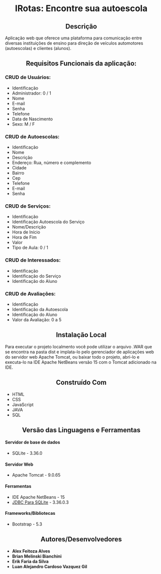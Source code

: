 <h1 align="center"> IRotas: Encontre sua autoescola </h1>

<h2 align="center"> Descrição </h2>

Aplicação web que oferece uma plataforma para comunicação entre diversas instituições de ensino para direção de veículos automotores (autoescolas) e clientes (alunos).

<h2 align="center"> Requisitos Funcionais da aplicação: </h2>

### CRUD de Usuários:

* Identificação
* Administrador: 0 / 1
* Nome
* E-mail
* Senha
* Telefone
* Data de Nascimento
* Sexo: M / F

### CRUD de Autoescolas:

* Identificação
* Nome
* Descrição
* Endereço: Rua, número e complemento
* Cidade
* Bairro
* Cep
* Telefone
* E-mail
* Senha

### CRUD de Serviços:

* Identificação
* Identificação Autoescola do Serviço
* Nome/Descrição
* Hora de Início
* Hora de Fim
* Valor
* Tipo de Aula: 0 / 1

### CRUD de Interessados:

* Identificação
* Identificação do Serviço
* Identificação do Aluno

### CRUD de Avaliações:

* Identificação
* Identificação da Autoescola
* Identificação do Aluno
* Valor da Avaliação: 0 a 5

<h2 align="center"> Instalação Local </h2>

Para executar o projeto localmento você pode utilizar o arquivo .WAR que se encontra na pasta dist e implata-lo pelo gerenciador de aplicações web do servidor web Apache Tomcat, ou baixar todo o projeto, abri-lo e executa-lo na IDE Apache NetBeans versão 15 com o Tomcat adicionado na IDE.

<h2 align="center"> Construído Com </h2>

* HTML
* CSS
* JavaScript
* JAVA
* SQL

<h2 align="center"> Versão das Linguagens e Ferramentas

#### Servidor de base de dados

* SQLite - 3.36.0

#### Servidor Web

* Apache Tomcat - 9.0.65

#### Ferramentas

* IDE Apache NetBeans - 15
* [JDBC Para SQLite](https://github.com/xerial/sqlite-jdbc/releases) - 3.36.0.3

#### Frameworks/Bibliotecas
* Bootstrap - 5.3

<h2 align="center"> Autores/Desenvolvedores </h2>

* **Alex Feitoza Alves**
* **Brian Melinski Bianchini**
* **Erik Faria da Silva**
* **Luan Alejandro Cardoso Vazquez Gil**
